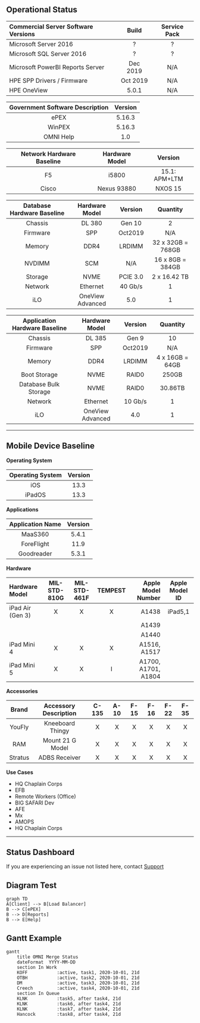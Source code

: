 ## Operational Status

| Commercial Server Software Versions | Build | Service Pack | 
| :------------ | :-------------: | :------------: | 
| Microsoft Server 2016 | ? | ? | 
| Microsoft SQL Server 2016 | ? | ? |
| Microsoft PowerBI Reports Server | Dec 2019 | N/A | 
| HPE SPP Drivers / Firmware | Oct 2019 | N/A |
| HPE OneView | 5.0.1 | N/A |

| Government Software Description | Version | 
| :------------: | :------------: | 
| ePEX | 5.16.3 | 
| WinPEX | 5.16.3 |
| OMNI Help | 1.0 | 

| Network Hardware Baseline | Hardware Model | Version | 
| :------------: | :------------: | :------------: | 
| F5 | i5800 | 15.1: APM+LTM |  
| Cisco |	Nexus 93880 | NXOS 15 |

| Database Hardware Baseline | Hardware Model | Version | Quantity | 
| :------------: | :------------: | :------------: | :------------: |
| Chassis |	DL 380 | Gen 10 | 2 |
| Firmware | SPP | Oct2019 | N/A |
| Memory |	DDR4 | LRDIMM | 32 x 32GB = 768GB |
| NVDIMM | SCM | N/A | 16 x 8GB = 384GB |
| Storage | NVME | PCIE 3.0 | 2 x 16.42 TB |
| Network | Ethernet | 40 Gb/s | 1 |
| iLO | OneView Advanced | 5.0 | 1 |

| Application Hardware Baseline | Hardware Model | Version | Quantity | 
| :------------: | :------------: | :------------: | :------------: |
| Chassis |	DL 385 | Gen 9 | 10|
| Firmware | SPP | Oct2019 | N/A |
| Memory |	DDR4 | LRDIMM | 4 x 16GB = 64GB |
| Boot Storage | NVME | RAID0 | 250GB |
| Database Bulk Storage | NVME | RAID0 | 30.86TB |
| Network | Ethernet | 10 Gb/s | 1 |
| iLO | OneView Advanced | 4.0 | 1 |

---

## Mobile Device Baseline

**Operating System**

| Operating System | Version |
| :------------: | :-------------: |
| iOS | 13.3 |
| iPadOS | 13.3 |

**Applications**

| Application Name | Version |
| :------------: | :-------------: |
| MaaS360 | 5.4.1 |
| ForeFlight | 11.9 |
| Goodreader | 5.3.1 | 

**Hardware**

| Hardware Model | MIL-STD-810G | MIL-STD-461F | TEMPEST |Apple Model Number| Apple Model ID |
| :------------ | :-------------: | :------------: | :------------: | -------------: | :------------: |
| iPad Air (Gen 3) | X | X | X | A1438 | iPad5,1 |
|	|	|	|	| A1439 |
|	|	|	|	| A1440 |
| iPad Mini 4 | X | X | X | A1516, A1517 |
| iPad Mini 5 | X | X | I | A1700, A1701, A1804 |

**Accessories**

| Brand | Accessory Description | C-135 | A-10 | F-15 | F-16 | F-22 | F-35 |
| :------------: | :------------: | :------------: | :------------: | :------------: | :------------: | :------------: | :------------: |
| YouFly | Kneeboard Thingy | X | X | X | X | X | X |
| RAM | Mount 21 G Model | X | X | X | X | X | X |
| Stratus | ADBS Receiver | X | X | X | X | X | X |

**Use Cases**

  * HQ Chaplain Corps  
  * EFB  
  * Remote Workers (Office)  
  * BIG SAFARI Dev  
  * AFE  
  * Mx  
  * AMOPS  
  * HQ Chaplain Corps  

---

## Status Dashboard


If you are experiencing an issue not listed here, contact [Support](/Contact/)

## Diagram Test

```mermaid
graph TD
A[Client] --> B[Load Balancer]
B --> C[ePEX]
B --> D[Reports]
B --> E[Help]
```

## Gantt Example

```mermaid
gantt
	title OMNI Merge Status
	dateFormat  YYYY-MM-DD
	section In Work
	KOFF           :active, task1, 2020-10-01, 21d
	OTBH           :active, task2, 2020-10-01, 21d
	DM             :active, task3, 2020-10-01, 21d
	Creech         :active, task4, 2020-10-01, 21d
	section In Queue
 	KLNK           :task5, after task4, 21d
	KLNK           :task6, after task4, 21d
	KLNK           :task7, after task4, 21d
	Hancock        :task8, after task4, 21d
```

